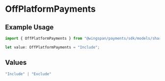 # OffPlatformPayments

## Example Usage

```typescript
import { OffPlatformPayments } from "@wingspan/payments/sdk/models/shared";

let value: OffPlatformPayments = "Include";
```

## Values

```typescript
"Include" | "Exclude"
```